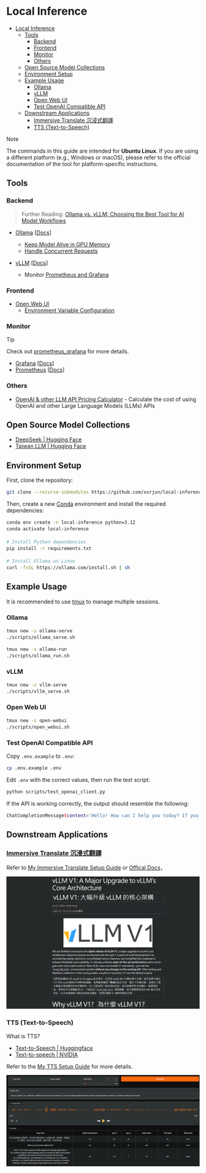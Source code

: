 # Local Inference

- [Local Inference](#local-inference)
  - [Tools](#tools)
    - [Backend](#backend)
    - [Frontend](#frontend)
    - [Monitor](#monitor)
    - [Others](#others)
  - [Open Source Model Collections](#open-source-model-collections)
  - [Environment Setup](#environment-setup)
  - [Example Usage](#example-usage)
    - [Ollama](#ollama)
    - [vLLM](#vllm)
    - [Open Web UI](#open-web-ui)
    - [Test OpenAI Compatible API](#test-openai-compatible-api)
  - [Downstream Applications](#downstream-applications)
    - [Immersive Translate 沉浸式翻譯](#immersive-translate-沉浸式翻譯)
    - [TTS (Text-to-Speech)](#tts-text-to-speech)

> [!NOTE]
> The commands in this guide are intended for **Ubuntu Linux**. If you are using a different platform (e.g., Windows or macOS), please refer to the official documentation of the tool for platform-specific instructions.

## Tools

### Backend

> Further Reading: [Ollama vs. vLLM: Choosing the Best Tool for AI Model Workflows](https://collabnix.com/ollama-vs-vllm-choosing-the-best-tool-for-ai-model-workflows/)

- [Ollama](https://ollama.com/) [[Docs](https://github.com/ollama/ollama/tree/main/docs)]

  - [Keep Model Alive in GPU Memory](https://github.com/ollama/ollama/blob/main/docs/faq.md#how-do-i-keep-a-model-loaded-in-memory-or-make-it-unload-immediately)
  - [Handle Concurrent Requests](https://github.com/ollama/ollama/blob/main/docs/faq.md#how-does-ollama-handle-concurrent-requests)

- [vLLM](https://github.com/vllm-project/vllm) [[Docs](https://docs.vllm.ai/en/latest/index.html)]
  - Monitor [Prometheus and Grafana](https://docs.vllm.ai/en/stable/getting_started/examples/prometheus_grafana.html)

### Frontend

- [Open Web UI](https://github.com/open-webui/open-webui)
  - [Environment Variable Configuration](https://docs.openwebui.com/getting-started/env-configuration/)

### Monitor

> [!TIP]
> Check out [prometheus_grafana](./prometheus_grafana) for more details.

- [Grafana](https://github.com/grafana/grafana) [[Docs](https://grafana.com/docs/grafana/latest/)]
- [Prometheus](https://github.com/prometheus/prometheus) [[Docs](https://prometheus.io/docs/introduction/overview/)]

### Others

- [OpenAI & other LLM API Pricing Calculator](https://yourgpt.ai/tools/openai-and-other-llm-api-pricing-calculator) - Calculate the cost of using OpenAI and other Large Language Models (LLMs) APIs

## Open Source Model Collections

- [DeepSeek | Hugging Face](https://huggingface.co/deepseek-ai)
- [Taiwan LLM | Hugging Face](https://huggingface.co/taiwan-llm)

## Environment Setup

First, clone the repository:

```bash
git clone --recurse-submodules https://github.com/xxrjun/local-inference.git
```

Then, create a new [Conda](https://docs.conda.io/projects/conda/en/latest/user-guide/install/index.html) environment and install the required dependencies:

```bash
conda env create -n local-inference python=3.12
conda activate local-inference

# Install Python dependencies
pip install -r requirements.txt

# Install Ollama on Linux
curl -fsSL https://ollama.com/install.sh | sh
```

## Example Usage

It is recommended to use [tmux](https://github.com/tmux/tmux) to manage multiple sessions.

### Ollama

```bash
tmux new -s ollama-serve
./scripts/ollama_serve.sh
```

```bash
tmux new -s ollama-run
./scripts/ollama_run.sh
```

### vLLM

```bash
tmux new -s vllm-serve
./scripts/vllm_serve.sh
```

### Open Web UI

```bash
tmux new -s open-webui
./scripts/open_webui.sh
```

### Test OpenAI Compatible API

Copy `.env.example` to `.env`:

```bash
cp .env.example .env
```

Edit `.env` with the correct values, then run the test script:

```bash
python scripts/test_openai_client.py
```

If the API is working correctly, the output should resemble the following:

```bash
ChatCompletionMessage(content='Hello! How can I help you today? If you have any questions or need assistance, feel free to ask.', refusal=None, role='assistant', audio=None, function_call=None, tool_calls=[], reasoning_content=None)
```

## Downstream Applications

### [Immersive Translate 沉浸式翻譯](https://immersivetranslate.com/)

Refer to [My Immersive Translate Setup Guide](./applications/immersive_translate/) or [Offical Docs](https://immersivetranslate.com/docs/services/ai/)，

![immersive_translate_demo](./assets/immersive_translate_demo.png)

### TTS (Text-to-Speech)

What is TTS?

- [Text-to-Speech | Huggingface](https://huggingface.co/tasks/text-to-speech)
- [Text-to-speech | NVIDIA](https://www.nvidia.com/en-us/glossary/text-to-speech/)

Refer to the [My TTS Setup Guide](./applications/tts/README.md) for more details.


![chattts_demo](./assets/chattts_demo.png)